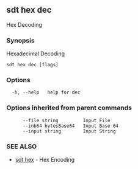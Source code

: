 ## sdt hex dec

Hex Decoding

### Synopsis

Hexadecimal Decoding

```
sdt hex dec [flags]
```

### Options

```
  -h, --help   help for dec
```

### Options inherited from parent commands

```
      --file string         Input File
      --inb64 bytesBase64   Input Base 64
      --input string        Input String
```

### SEE ALSO

* [sdt hex](sdt_hex.md)	 - Hex Encoding

